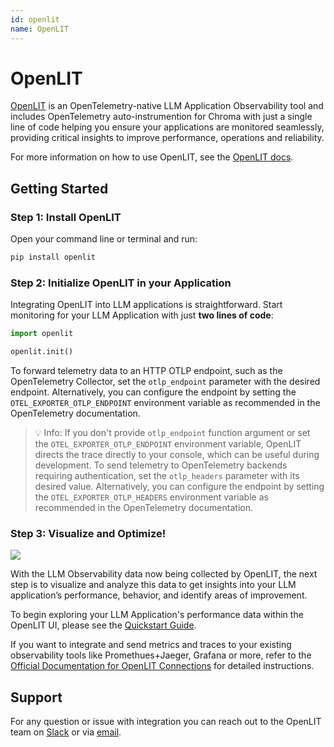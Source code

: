 ```yaml
---
id: openlit
name: OpenLIT
---
```


# OpenLIT

[OpenLIT](https://github.com/openlit/openlit) is an OpenTelemetry-native LLM Application Observability tool and includes OpenTelemetry auto-instrumention for Chroma with just a single line of code helping you ensure your applications are monitored seamlessly, providing critical insights to improve performance, operations and reliability.

For more information on how to use OpenLIT, see the [OpenLIT docs](https://docs.openlit.io/).

## Getting Started

### Step 1: Install OpenLIT

Open your command line or terminal and run:

```bash
pip install openlit
```

### Step 2: Initialize OpenLIT in your Application
Integrating OpenLIT into LLM applications is straightforward. Start monitoring for your LLM Application with just **two lines of code**:

```python
import openlit

openlit.init()
```

To forward telemetry data to an HTTP OTLP endpoint, such as the OpenTelemetry Collector, set the `otlp_endpoint` parameter with the desired endpoint. Alternatively, you can configure the endpoint by setting the `OTEL_EXPORTER_OTLP_ENDPOINT` environment variable as recommended in the OpenTelemetry documentation.

> 💡 Info: If you don't provide `otlp_endpoint` function argument or set the `OTEL_EXPORTER_OTLP_ENDPOINT` environment variable, OpenLIT directs the trace directly to your console, which can be useful during development.
To send telemetry to OpenTelemetry backends requiring authentication, set the `otlp_headers` parameter with its desired value. Alternatively, you can configure the endpoint by setting the `OTEL_EXPORTER_OTLP_HEADERS` environment variable as recommended in the OpenTelemetry documentation.

### Step 3: Visualize and Optimize!

![](https://github.com/openlit/.github/blob/main/profile/assets/openlit-client-1.png?raw=true)

With the LLM Observability data now being collected by OpenLIT, the next step is to visualize and analyze this data to get insights into your LLM application’s performance, behavior, and identify areas of improvement.

To begin exploring your LLM Application's performance data within the OpenLIT UI, please see the [Quickstart Guide](https://docs.openlit.io/latest/quickstart).

If you want to integrate and send metrics and traces to your existing observability tools like Promethues+Jaeger, Grafana or more, refer to the [Official Documentation for OpenLIT Connections](https://docs.openlit.io/latest/connections/intro) for detailed instructions.


## Support

For any question or issue with integration you can reach out to the OpenLIT team on [Slack](https://join.slack.com/t/openlit/shared_invite/zt-2etnfttwg-TjP_7BZXfYg84oAukY8QRQ) or via [email](mailto:contact@openlit.io).

